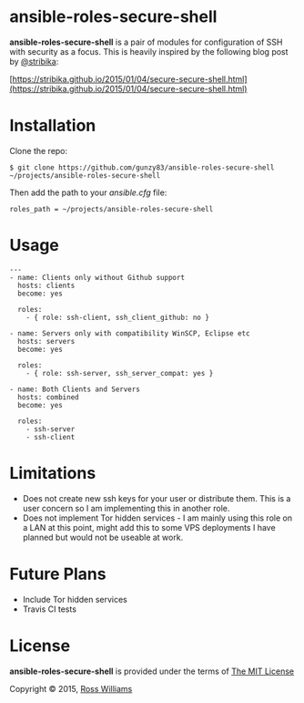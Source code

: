 ansible-roles-secure-shell
==========================

**ansible-roles-secure-shell** is a pair of modules for configuration of SSH with security as a focus. This is heavily inspired by the following blog post by [@stribika](https://github.com/stribika):

[https://stribika.github.io/2015/01/04/secure-secure-shell.html](https://stribika.github.io/2015/01/04/secure-secure-shell.html)

Installation
============

Clone the repo:

    $ git clone https://github.com/gunzy83/ansible-roles-secure-shell ~/projects/ansible-roles-secure-shell

Then add the path to your *ansible.cfg* file:

    roles_path = ~/projects/ansible-roles-secure-shell

Usage
=====

    ---
    - name: Clients only without Github support
      hosts: clients
      become: yes

      roles:
        - { role: ssh-client, ssh_client_github: no }

    - name: Servers only with compatibility WinSCP, Eclipse etc
      hosts: servers
      become: yes

      roles:
        - { role: ssh-server, ssh_server_compat: yes }

    - name: Both Clients and Servers
      hosts: combined
      become: yes

      roles:
        - ssh-server
        - ssh-client

Limitations
===========

* Does not create new ssh keys for your user or distribute them. This is a user concern so I am implementing this in another role.
* Does not implement Tor hidden services - I am mainly using this role on a LAN at this point, might add this to some VPS deployments I have planned but would not be useable at work.

Future Plans
============

* Include Tor hidden services
* Travis CI tests

License
=======

**ansible-roles-secure-shell** is provided under the terms of [The MIT License](http://opensource.org/licenses/MIT)

Copyright &copy; 2015, [Ross Williams](mailto:gunzy83au@gmail.com)


